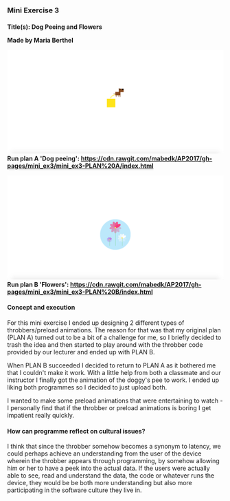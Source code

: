 <h3>Mini Exercise 3</h3>
<h4><b>Title(s):</b> Dog Peeing and Flowers

Made by Maria Berthel

![ScreenShot](https://github.com/mabedk/AP2017/blob/gh-pages/mini_ex3/mini_ex3%20PLAN%20A%20screenshot.png)
<b>Run plan A 'Dog peeing':</b> https://cdn.rawgit.com/mabedk/AP2017/gh-pages/mini_ex3/mini_ex3-PLAN%20A/index.html

![ScreenShot](https://github.com/mabedk/AP2017/blob/gh-pages/mini_ex3/mini_ex3%20PLAN%20B%20screenshot.png)
<b>Run plan B 'Flowers':</b> https://cdn.rawgit.com/mabedk/AP2017/gh-pages/mini_ex3/mini_ex3-PLAN%20B/index.html

<h4>Concept and execution</h4>
For this mini exercise I ended up designing 2 different types of throbbers/preload animations. The reason for that was that my original plan (PLAN A) turned out to be a bit of a challenge for me, so I briefly decided to trash the idea and then started to play around with the throbber code provided by our lecturer and ended up with PLAN B. 

When PLAN B succeeded I decided to return to PLAN A as it bothered me that I couldn't make it work. With a little help from both a classmate and our instructor I finally got the animation of the doggy's pee to work. I ended up liking both programmes so I decided to just upload both.

I wanted to make some preload animations that were entertaining to watch - I personally find that if the throbber or preload animations is boring I get impatient really quickly.

<h4>How can programme reflect on cultural issues?</h4>
I think that since the throbber somehow becomes a synonym to latency, we could perhaps achieve an understanding from the user of the device wherein the throbber appears through programming, by somehow allowing him or her to have a peek into the actual data. If the users were actually able to see, read and understand the data, the code or whatever runs the device, they would be be both more understanding but also more participating in the software culture they live in. 
